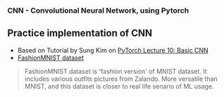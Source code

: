 ### CNN - Convolutional Neural Network, using Pytorch

## Practice implementation of CNN
- Based on Tutorial by Sung Kim on [PyTorch Lecture 10: Basic CNN](https://www.youtube.com/watch?v=LgFNRIFxuUo)
- [FashionMNIST dataset](https://github.com/zalandoresearch/fashion-mnist)
> FashionMNIST dataset is 'fashion version' of MNIST dataset. It includes various outfits pictures from Zalando. 
More versatile than MNIST, and this dataset is closer to real life senario of ML usage.
